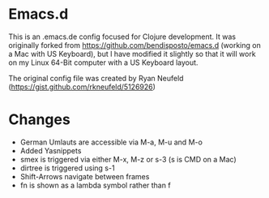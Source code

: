 # Emacs.d 

This is an .emacs.de config focused for Clojure development. It was originally forked from https://github.com/bendisposto/emacs.d (working on a Mac with US Keyboard), but I have modified it slightly so that it will work on my Linux 64-Bit computer with a US Keyboard layout.

The original config file was created by Ryan Neufeld (https://gist.github.com/rkneufeld/5126926)

# Changes

- German Umlauts are accessible via M-a, M-u and M-o
- Added Yasnippets
- smex is triggered via either M-x, M-z or s-3 (s is CMD on a Mac)
- dirtree is triggered using s-1
- Shift-Arrows navigate between frames
- fn is shown as a lambda symbol rather than f
